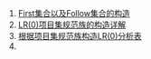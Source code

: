 1. [First集合以及Follow集合的构造](https://blog.csdn.net/qq_40294512/article/details/89397905)
2. [LR(0)项目集规范族的构造详解](https://blog.csdn.net/Johan_Joe_King/article/details/79051993)
3. [根据项目集规范族构造LR(0)分析表](https://blog.csdn.net/Johan_Joe_King/article/details/79058597)
4. 